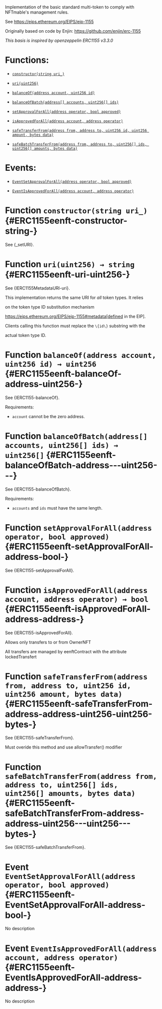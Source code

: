 Implementation of the basic standard multi-token to comply with NFTmable's management rules.

See https://eips.ethereum.org/EIPS/eip-1155

Originally based on code by Enjin: https://github.com/enjin/erc-1155

_This basis is inspired by openzeppelin ERC1155 v3.3.0_

# Functions:

- [`constructor(string uri_)`](#ERC1155eenft-constructor-string-)

- [`uri(uint256)`](#ERC1155eenft-uri-uint256-)

- [`balanceOf(address account, uint256 id)`](#ERC1155eenft-balanceOf-address-uint256-)

- [`balanceOfBatch(address[] accounts, uint256[] ids)`](#ERC1155eenft-balanceOfBatch-address---uint256---)

- [`setApprovalForAll(address operator, bool approved)`](#ERC1155eenft-setApprovalForAll-address-bool-)

- [`isApprovedForAll(address account, address operator)`](#ERC1155eenft-isApprovedForAll-address-address-)

- [`safeTransferFrom(address from, address to, uint256 id, uint256 amount, bytes data)`](#ERC1155eenft-safeTransferFrom-address-address-uint256-uint256-bytes-)

- [`safeBatchTransferFrom(address from, address to, uint256[] ids, uint256[] amounts, bytes data)`](#ERC1155eenft-safeBatchTransferFrom-address-address-uint256---uint256---bytes-)

# Events:

- [`EventSetApprovalForAll(address operator, bool approved)`](#ERC1155eenft-EventSetApprovalForAll-address-bool-)

- [`EventIsApprovedForAll(address account, address operator)`](#ERC1155eenft-EventIsApprovedForAll-address-address-)

# Function `constructor(string uri_)` {#ERC1155eenft-constructor-string-}

See {_setURI}.

# Function `uri(uint256) → string` {#ERC1155eenft-uri-uint256-}

See {IERC1155MetadataURI-uri}.

This implementation returns the same URI for *all* token types. It relies

on the token type ID substitution mechanism

https://eips.ethereum.org/EIPS/eip-1155#metadata[defined in the EIP].

Clients calling this function must replace the `\{id\}` substring with the

actual token type ID.

# Function `balanceOf(address account, uint256 id) → uint256` {#ERC1155eenft-balanceOf-address-uint256-}

See {IERC1155-balanceOf}.

Requirements:

- `account` cannot be the zero address.

# Function `balanceOfBatch(address[] accounts, uint256[] ids) → uint256[]` {#ERC1155eenft-balanceOfBatch-address---uint256---}

See {IERC1155-balanceOfBatch}.

Requirements:

- `accounts` and `ids` must have the same length.

# Function `setApprovalForAll(address operator, bool approved)` {#ERC1155eenft-setApprovalForAll-address-bool-}

See {IERC1155-setApprovalForAll}.

# Function `isApprovedForAll(address account, address operator) → bool` {#ERC1155eenft-isApprovedForAll-address-address-}

See {IERC1155-isApprovedForAll}.

Allows only transfers to or from OwnerNFT

All transfers are managed by eenftContract with the attribute lockedTransfert

# Function `safeTransferFrom(address from, address to, uint256 id, uint256 amount, bytes data)` {#ERC1155eenft-safeTransferFrom-address-address-uint256-uint256-bytes-}

See {IERC1155-safeTransferFrom}.

Must overide this method and use allowTransfer() modifier

# Function `safeBatchTransferFrom(address from, address to, uint256[] ids, uint256[] amounts, bytes data)` {#ERC1155eenft-safeBatchTransferFrom-address-address-uint256---uint256---bytes-}

See {IERC1155-safeBatchTransferFrom}.

# Event `EventSetApprovalForAll(address operator, bool approved)` {#ERC1155eenft-EventSetApprovalForAll-address-bool-}

No description

# Event `EventIsApprovedForAll(address account, address operator)` {#ERC1155eenft-EventIsApprovedForAll-address-address-}

No description
